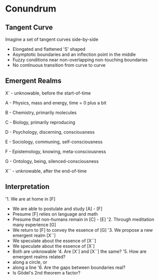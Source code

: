# Conundrum

## Tangent Curve

Imagine a set of tangent curves side-by-side

- Elongated and flattened 'S' shaped
- Asymptotic boundaries and an inflection point in the middle
- Fuzzy conditions near non-overlapping non-touching boundaries
- No continuous transition from curve to curve

## Emergent Realms

X` - unknowable, before the start-of-time

A - Physics, mass and energy, time = 0 plus a bit

B - Chemistry, primarily molecules

C - Biology, primarily reproducing

D - Psychology, discerning, consciousness

E - Sociology, communing, self-consciousness

F - Epistemology, knowing, meta-consciousness

G - Ontology, being, silenced-consciousness

X`` - unknowable, after the end-of-time

## Interpretation

'1. We are at home in [F]
   - We are able to postulate and study [A] - [F]
   - Presume [F] relies on language and math
   - Presume that non-humans remain in [C] - [E]
'2. Through meditation many experience [G]
 - We return to [F] to convey the essence of [G]
'3. We propose a new emergent realm [X``]
- We speculate about the essence of [X``]
- We speculate about the essence of [X`]
- Both are unknowable
'4. Are [X`] and [X``] the same?
'5. How are emergent realms related?
- along a circle, or
- along a line
'6. Are the gaps between boundaries real?
- Is Gödel's 2nd theorem a factor?
